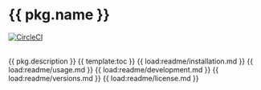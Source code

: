 # {{ pkg.name }}
[![CircleCI](https://circleci.com/gh/bmpieretti/splash-scripts-jest-config.svg?style=svg)](https://circleci.com/gh/bmpieretti/splash-scripts-jest-config)

<br />
{{ pkg.description }}
{{ template:toc }}
{{ load:readme/installation.md }}
{{ load:readme/usage.md }}
{{ load:readme/development.md }}
{{ load:readme/versions.md }}
{{ load:readme/license.md }}
